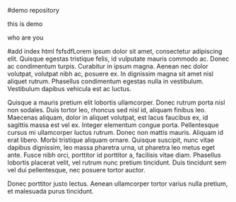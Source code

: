 #demo repository

this is demo

who are you

#add index html
fsfsdfLorem ipsum dolor sit amet, consectetur adipiscing elit. Quisque egestas tristique felis, id vulputate mauris commodo ac. Donec ac condimentum turpis. Curabitur in ipsum magna. Aenean nec dolor volutpat, volutpat nibh ac, posuere ex. In dignissim magna sit amet nisl aliquet rutrum. Phasellus condimentum egestas nulla in vestibulum. Vestibulum dapibus vehicula est ac luctus.

Quisque a mauris pretium elit lobortis ullamcorper. Donec rutrum porta nisl non sodales. Duis tortor leo, rhoncus sed nisl id, aliquam finibus leo. Maecenas aliquam, dolor in aliquet volutpat, est lacus faucibus ex, id sagittis massa est vel ex. Integer elementum congue porta. Pellentesque cursus mi ullamcorper luctus rutrum. Donec non mattis mauris. Aliquam id erat libero. Morbi tristique aliquam ornare. Quisque suscipit, nunc vitae dapibus dignissim, leo massa pharetra urna, ut pharetra leo metus eget ante. Fusce nibh orci, porttitor id porttitor a, facilisis vitae diam. Phasellus lobortis placerat velit, vel rutrum nunc pretium tincidunt. Duis tincidunt sem vel dui pellentesque, nec posuere tortor auctor. 


Donec porttitor justo lectus. Aenean ullamcorper tortor varius nulla pretium, et malesuada purus tincidunt.